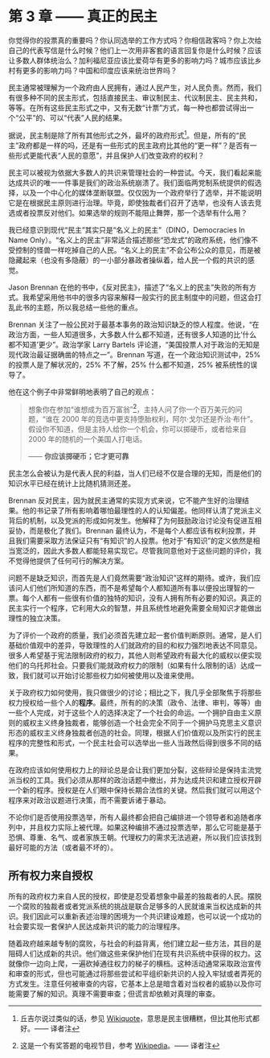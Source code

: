 # 第 3 章 —— 真正的民主

你觉得你的投票真的重要吗？你认同选举的工作方式吗？你相信政客吗？你上次给自己的代表写信是什么时候？他们上一次用非客套的语言回复你是什么时候？应该让多数人群体统治么？加利福尼亚应该比爱荷华有更多的影响力吗？城市应该比乡村有更多的影响力吗？中国和印度应该来统治世界吗？

民主通常被理解为一个政府由人民拥有，通过人民产生，对人民负责。然而，我们有很多种不同的民主形式，包括直接民主、审议制民主、代议制民主、民主共和，等等。在所有这些民主形式之中，又有无数“计票”方式，每一种也都尝试得出一个“公平”的、可以“代表”人民的结果。

据说，民主制是除了所有其他形式之外，最坏的政府形式[^1]。但是，所有的“民主”政府都是一样的吗，还是有一些形式的民主政府比其他的“更一样”？是否有一些形式更能代表“人民的意愿”，并且保护人们改变政府的权利？

民主可以被视为依据大多数人的共识来管理社会的一种尝试。今天，我们看起来能达成共识的唯一一件事是我们的政治系统崩溃了。我们面临两党制系统提供的假选择，以及一个中心化的媒体垄断联盟。仅仅因为一个政府举行了选举，并不能说明它是在根据民主原则进行治理。毕竟，即使独裁者们召开了选举，也没有人该去竞选或者投票反对他们。如果选举的规则不能阻止舞弊，那一个选举有什么用？

我已经意识到现代“民主”其实只是“名义上的民主”（DINO，Democracies In Name Only）。“名义上的民主”非常适合描述那些“恐龙式”的政府系统，他们像不受控制的怪兽一样吃掉自己的人民。“名义上的民主”不会公布公众的意见，而是被隐藏起来（也没有多隐蔽）的一小部分暴政者操纵着，给人民一个假的共识的感觉。

Jason Brennan 在他的书中，《反对民主》，描述了“名义上的民主”失败的所有方式。我希望采用他书中的很多内容来解释一般实行的民主制度中的问题，但这会打乱此书的主题，所以我总结一些他的重点。

Brennan 关注了一般公民对于最基本事务的政治知识缺乏的惊人程度。他说，“在政治方面，一些人知道很多，大多数人什么都不知道，还有很多人知道的比‘什么都不知道’更少”。政治学家 Larry Bartels 评论道，“美国投票人对于政治的无知是现代政治最证据确凿的特点之一”。Brennan 写道，在一个政治知识测试中，25% 的投票人是了解状况的，25% 不了解，25% 什么都不知道，25% 被系统性的误导了。

他在这个例子中非常鲜明地表明了自己的观点：

> 想象你在参加“谁想成为百万富翁”[^2]，主持人问了你一个百万美元的问题，“谁在 2000 年的竞选中更支持堕胎权利，阿尔·戈尔还是乔治·布什”。假设你不知道，但是主持人给你一个机会，你可以掷硬币，或者给来自 2000 年的随机的一个美国人打电话。
>
> —— **你应该掷硬币；它才更可靠**

民主怎么会被认为是代表人民的利益，当人们已经不仅是合理的无知，而是他们的知识水平已经在统计上比随机猜测还差。

Brennan 反对民主，因为就民主通常的实现方式来说，它不能产生好的治理结果。他的书记录了所有影响着哪怕最理性的人的认知偏差。他同样认清了党派主义背后的机制，以及党派的形成如何发生。他解释了为何鼓励政治讨论没有促进互相妥协，而是极化了我们。Brennan 最终认为，不是每个人都应该有权利投票，并且我们需要采取方法保证只有“有知识”的人投票。他对于“有知识”的定义依然是相当宽泛的，因此大多数人都能轻易实现它。尽管我同意他对于这些问题的评价，我不觉得他提供了任何可行的解决方案。

问题不是缺乏知识，而首先是人们竟然需要“政治知识”这样的期待。或许，我们应该问人们他们所知道的东西，而不是希望每个人都知道所有事以便投出理智的一票。每个人都有一些很有价值的独特的知识，没有人拥有所有必要的知识。真正的民主实行一个程序，它利用大众的智慧，并且系统性地避免需要全局知识才能做出理性的独立决策。

为了评价一个政府的质量，我们必须首先建立起一套价值判断原则。通常，是人们基础价值观中的差异，导致理性的人们就政府的目的和权力强烈地表达不同意见。很多人希望基于宪法限制政府的权力，其他人则希望政府有最大化的威权以便实现他们的乌托邦社会。只要我们能就政府权力的限制（如果有什么限制的话）达成一致，我们就可以开始讨论那些权力如何被使用以及谁来使用。

关于政府权力如何使用，我只做很少的讨论；相比之下，我几乎全部聚焦于将那些权力授权给一些个人的**程序**。最终，所有的的决策（政令、法律、审判，等等）由一些个人完成，对于这些个人的选择决定了一个社会的命运。一个拥护自由主义原则的威权主义终身独裁者，能够创造一个社会完全不同于一个拥护马克思主义意识形态的威权主义终身独裁者创造的社会。同理，根据人们价值观以及所实行的民主程序的完整性和形式，一个民主社会可以选举出一些人当政然后得到很多不同的结果。

在政府应该如何使用权力上的辩论总是会让我们更加分裂，这些辩论是保持主流党派当权的工具。我们必须从那样的政治话题中撤出，并为达成共识和建立授权开辟一个新的程序。授权是在人们眼中保持长期合法性的关键。然后我们就可以用这个程序来对政治议题进行决策，而不需要诉诸于暴动。

不论你们是否使用投票选举，所有人最终都会把自己编排进一个领导者和追随者序列中，并且权力实际上被代理。如果这种编排不通过投票选举，那么它可能是基于恐惧、尊重、名气、或者家族王朝。代理权力的需求无法逃避，所以我们应该找到最好可能的方法（或者最不坏的）。

## 所有权力来自授权

所有的政府权力来自人民的授权，即使是忍受着想象中最差的独裁者的人民。摆脱一个腐败的独裁者或者党派系统的挑战是联合足够多的人民就谁来当权达成新的共识。我们因此可以重新表述治理的困境为一个共识建设难题，也可以说一个成功的社会要实现一套保护人民达成新共识的能力的治理程序。

随着政府越来越专制的腐败，与社会的利益背离，他们建立起一些方法，其目的是阻碍人们达成新的共识。他们做这些来保护他们在现有共识系统中获得的权力。这就像你一边向上爬，一遍砍掉通往权力的梯子的横档。这种活动通常采取政治宣传和审查的形式，但也可能通过将那些尝试和平组织新共识的人投入牢狱或者弄死的方式发生。注意任何被审查的内容，它基本上总是暗含着对当权者的威胁以及你可能需要了解的知识。真理不需要审查；但谎言却依赖对真理的审查。

[^1]: 丘吉尔说过类似的话，参见 [Wikiquote](https://en.wikiquote.org/wiki/Winston_Churchill#democracy)，意思是民主很糟糕，但比其他形式都好。—— 译者注

[^2]: 这是一个有奖答题的电视节目，参考 [Wikipedia](https://en.wikipedia.org/wiki/Who_Wants_to_Be_a_Millionaire%3F)。—— 译者注


